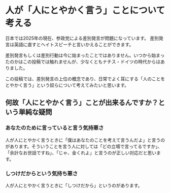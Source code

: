 # 人が「人にとやかく言う」ことについて考える

日本では2025年の現在、参政党による差別発言が問題になっています。 差別発言は英語に直すとヘイトスピーチと言いかえることができます。

差別発言もしくは差別行動は今に始まったことではありません。いつから始まったのかはこの投稿では触れませんが、少なくともナチス・ドイツの時代からはありました。

この投稿では、差別発言の上位の概念であり、日常でよく耳にする「人のことをとやかく言う」という奴らについて考えてみたいと思います。

## 何故「人にとやかく言う」ことが出来るんですか？という単純な疑問

### あなたのために言っていると言う気持悪さ

人が人にとやかく言うときに「僕はあなたのことを考えて言うんだよ」と言うのがあります。そういうことを言う人に対しては「どの立場で言ってるですか」、「余計なお世話ですね」、「じゃ、金くれよ」と言うのが正しい対応だと思います。

### しつけだからという気持ち悪さ

人が人にとやかく言うときに「しつけだから」というのがあります。
